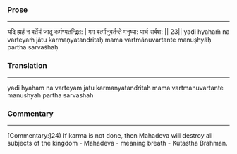 ### Prose 
 --- 
यदि ह्यहं न वर्तेयं जातु कर्मण्यतन्द्रित: |
मम वर्त्मानुवर्तन्ते मनुष्या: पार्थ सर्वश: || 23||
yadi hyahaṁ na varteyaṁ jātu karmaṇyatandritaḥ
mama vartmānuvartante manuṣhyāḥ pārtha sarvaśhaḥ

### Translation 
 --- 
yadi hyaham na varteyam jatu karmanyatandritah mama vartmanuvartante manushyah partha sarvashah

### Commentary 
 --- 
[Commentary:]24) If karma is not done, then Mahadeva will destroy all subjects of the kingdom - Mahadeva - meaning breath - Kutastha Brahman.